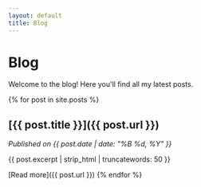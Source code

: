 ```yaml
---
layout: default
title: Blog
---
```


# Blog

Welcome to the blog! Here you'll find all my latest posts.

{% for post in site.posts %}
## [{{ post.title }}]({{ post.url }})
*Published on {{ post.date | date: "%B %d, %Y" }}*

{{ post.excerpt | strip_html | truncatewords: 50 }}

[Read more]({{ post.url }})
{% endfor %}
